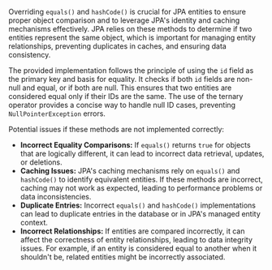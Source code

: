 Overriding `equals()` and `hashCode()` is crucial for JPA entities to ensure proper object comparison and to leverage JPA's identity and caching mechanisms effectively. JPA relies on these methods to determine if two entities represent the same object, which is important for managing entity relationships, preventing duplicates in caches, and ensuring data consistency.

The provided implementation follows the principle of using the `id` field as the primary key and basis for equality. It checks if both `id` fields are non-null and equal, or if both are null. This ensures that two entities are considered equal only if their IDs are the same. The use of the ternary operator provides a concise way to handle null ID cases, preventing `NullPointerException` errors.

Potential issues if these methods are not implemented correctly:

*   **Incorrect Equality Comparisons:** If `equals()` returns `true` for objects that are logically different, it can lead to incorrect data retrieval, updates, or deletions.
*   **Caching Issues:** JPA's caching mechanisms rely on `equals()` and `hashCode()` to identify equivalent entities. If these methods are incorrect, caching may not work as expected, leading to performance problems or data inconsistencies.
*   **Duplicate Entries:** Incorrect `equals()` and `hashCode()` implementations can lead to duplicate entries in the database or in JPA's managed entity context.
*   **Incorrect Relationships:**  If entities are compared incorrectly, it can affect the correctness of entity relationships, leading to data integrity issues.  For example, if an entity is considered equal to another when it shouldn't be, related entities might be incorrectly associated.